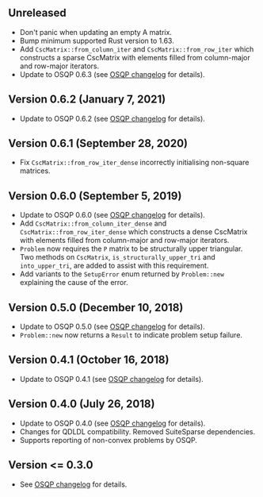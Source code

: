 Unreleased
-----------
- Don't panic when updating an empty A matrix.
- Bump minimum supported Rust version to 1.63.
- Add `CscMatrix::from_column_iter` and `CscMatrix::from_row_iter` which constructs a sparse CscMatrix with elements filled from column-major and row-major iterators.
- Update to OSQP 0.6.3 (see [OSQP changelog][osqp-clog] for details).

Version 0.6.2 (January 7, 2021)
-----------
- Update to OSQP 0.6.2 (see [OSQP changelog][osqp-clog] for details).

Version 0.6.1 (September 28, 2020)
-----------
- Fix `CscMatrix::from_row_iter_dense` incorrectly initialising non-square matrices.

Version 0.6.0 (September 5, 2019)
-----------
- Update to OSQP 0.6.0 (see [OSQP changelog][osqp-clog] for details).
- Add `CscMatrix::from_column_iter_dense` and `CscMatrix::from_row_iter_dense` which constructs a dense CscMatrix with elements filled from column-major and row-major iterators.
- `Problem` now requires the `P` matrix to be structurally upper triangular. Two methods on `CscMatrix`, `is_structurally_upper_tri` and `into_upper_tri`, are added to assist with this requirement.
- Add variants to the `SetupError` enum returned by `Problem::new` explaining the cause of the error.

Version 0.5.0 (December 10, 2018)
-----------
- Update to OSQP 0.5.0 (see [OSQP changelog][osqp-clog] for details).
- `Problem::new` now returns a `Result` to indicate problem setup failure.

Version 0.4.1 (October 16, 2018)
-----------
- Update to OSQP 0.4.1 (see [OSQP changelog][osqp-clog] for details).

Version 0.4.0 (July 26, 2018)
-----------
- Update to OSQP 0.4.0 (see [OSQP changelog][osqp-clog] for details).
- Changes for QDLDL compatibility.  Removed SuiteSparse dependencies.
- Supports reporting of non-convex problems by OSQP.

Version <= 0.3.0
----------------
- See [OSQP changelog][osqp-clog] for details.

[osqp-clog]: https://github.com/osqp/osqp/blob/master/CHANGELOG.md "OSQP changelog"
